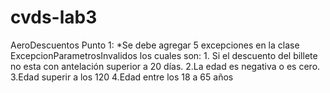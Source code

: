 # cvds-lab3

AeroDescuentos
Punto 1:
  *Se debe agregar 5 excepciones en la clase ExcepcionParametrosInvalidos los cuales son:
      1. Si el descuento  del billete no esta con antelación superior a 20 días.
      2.La edad es negativa o es cero.
      3.Edad superir a los 120
      4.Edad entre los 18 a 65 años

